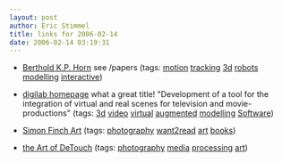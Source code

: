 ```yaml
---
layout: post
author: Eric Stimmel
title: links for 2006-02-14
date: 2006-02-14 03:19:31
--- 
```



* [Berthold K.P. Horn][]
    see /papers
    (tags: [motion][] [tracking][] [3d][] [robots][] [modelling][] [interactive][])
* [digilab homepage][]
    what a great title! "Development of a tool for the integration of virtual and real scenes for television and movie-productions"
    (tags: [3d][] [video][] [virtual][] [augmented][] [modelling][] [Software][])
* [Simon Finch Art][]
    (tags: [photography][] [want2read][] [art][] [books][])
* [the Art of DeTouch][]
    (tags: [photography][] [media][] [processing][] [art][])

  [Berthold K.P. Horn]: http://people.csail.mit.edu/bkph/
  [motion]: http://del.icio.us/estimmel/motion
  [tracking]: http://del.icio.us/estimmel/tracking
  [3d]: http://del.icio.us/estimmel/3d
  [robots]: http://del.icio.us/estimmel/robots
  [modelling]: http://del.icio.us/estimmel/modelling
  [interactive]: http://del.icio.us/estimmel/interactive
  [digilab homepage]: http://www.digilab.uni-hannover.de/describtion.html
  [video]: http://del.icio.us/estimmel/video
  [virtual]: http://del.icio.us/estimmel/virtual
  [augmented]: http://del.icio.us/estimmel/augmented
  [Software]: http://del.icio.us/estimmel/Software
  [Simon Finch Art]: http://www.simonfinchart.com/artist.php?artist=Bill+Burke
  [photography]: http://del.icio.us/estimmel/photography
  [want2read]: http://del.icio.us/estimmel/want2read
  [art]: http://del.icio.us/estimmel/art
  [books]: http://del.icio.us/estimmel/books
  [the Art of DeTouch]: http://detouch.org/
  [media]: http://del.icio.us/estimmel/media
  [processing]: http://del.icio.us/estimmel/processing

